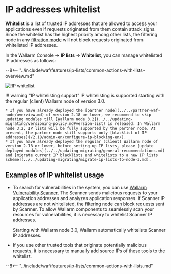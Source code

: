 # IP addresses whitelist

**Whitelist** is a list of trusted IP addresses that are allowed to access your applications even if requests originated from them contain attack signs. Since the whitelist has the highest priority among other lists, the filtering node in any [filtration mode](../../admin-en/configure-wallarm-mode.md) will not block requests originated from whitelisted IP addresses.

In the Wallarm Console → **IP lists** → **Whitelist**, you can manage whitelisted IP addresses as follows:

--8<-- "../include/waf/features/ip-lists/common-actions-with-lists-overview.md"

![!IP whitelist](../../images/user-guides/ip-lists/whitelist-apps.png)

!!! warning "IP whitelisting support"
    IP whitelisting is supported starting with the regular (client) Wallarm node of version 3.0.

    * If you have already deployed the [partner node](../../partner-waf-node/overview.md) of version 2.18 or lower, we recommend to skip updating modules till [Wallarm node 3.2](../../updating-migrating/versioning-policy.md#version-list) is released. In Wallarm node 3.2, IP lists will be fully supported by the partner node. At present, the partner node still supports only [blacklist of IP addresses](/2.18/admin-en/configure-ip-blocking-en/).
    * If you have already deployed the regular (client) Wallarm node of version 2.18 or lower, before setting up IP lists, please [update deployed modules](../../updating-migrating/general-recommendations.md) and [migrate current IP blacklists and whitelists to a new IP lists scheme](../../updating-migrating/migrate-ip-lists-to-node-3.md).

## Examples of IP whitelist usage

* To search for vulnerabilities in the system, you can use [Wallarm Vulnerability Scanner](../../about-wallarm-waf/detecting-vulnerabilities.md#vulnerability-scanner). The Scanner sends malicious requests to your application addresses and analyzes application responses. If Scanner IP addresses are not whitelisted, the filtering node can block requests sent by Scanner. To allow Wallarm components to seamlessly scan your resources for vulnerabilities, it is necessary to whitelist Scanner IP addresses.

    Starting with Wallarm node 3.0, Wallarm automatically whitelists Scanner IP addresses.
* If you use other trusted tools that originate potentially malicious requests, it is necessary to manually add source IPs of these tools to the whitelist.

--8<-- "../include/waf/features/ip-lists/common-actions-with-lists.md"